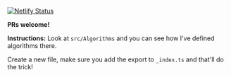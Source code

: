 [![Netlify Status](https://api.netlify.com/api/v1/badges/50386336-600f-4d18-919b-67891dda204f/deploy-status)](https://app.netlify.com/sites/geoplanets/deploys)

**PRs welcome!**

**Instructions:** Look at `src/Algorithms` and you can see how I've defined algorithms there. 

Create a new file, make sure you add the export to `_index.ts` and that'll do the trick!

